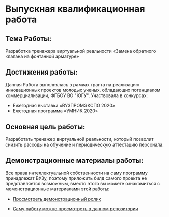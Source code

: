 # Выпускная квалификационная работа

## **Тема Работы:** 
Разработка тренажера виртуальной реальности «Замена обратного клапана на фонтанной арматуре»

## **Достижения работы:** 
Данная Работа выполнялась в рамках гранта на реализацию инновационных проектов молодых ученых, обладающих потенциалом коммерциализации, ФГБОУ ВО "ЮГУ".
Участвовала в конкурсах:
  * Ежегодная выставка «ВУЗПРОМЭКСПО 2020» 
  * Ежегодная программа «УМНИК 2020»


## **Основная цель работы:**
  Разработать тренажер виртуальной реальности, который позволит снизить расходы на обучение и
периодическую аттестацию персонала.


## **Демонстрационные материалы работы:**

Все права интеллектуальной собственности на саму программу принадлежат ВУЗу, поэтому приложить билд самого проекта
не представляется возможным, вместо этого вы можете ознакомиться с мемонстрационные материалами этой работы:

 * [Просмотреть демонстрационный ролик](https://youtu.be/0ddIPUs9GX0)
 
 * [Саму работу можно просмотреть в данном репозитории](https://github.com/Kerroline/GraduateWork/blob/main/Graduate_Work_Sinyagin_1171b_Lastest.pdf)
